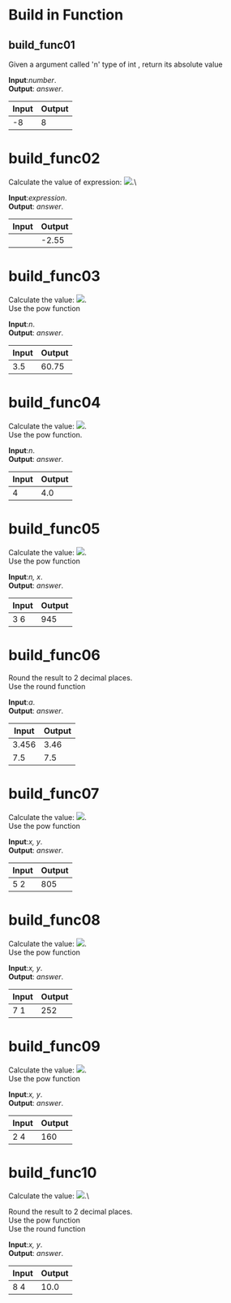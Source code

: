 # Build in Function

## build_func01

Given a argument called 'n' type of int , return its absolute value

**Input**:*number*.\
**Output**: *answer*.

|   **Input**   |   **Output**    |
|---------------|-----------------|
|-8             |8                |

# build_func02

Calculate the value of expression:  <img src="https://latex.codecogs.com/gif.latex?\3(\frac{7}{5}-\frac{9}{4})">.\


**Input**:*expression*.\
**Output**: *answer*.

|   **Input**   |   **Output**    |
|---------------|-----------------|
|               |-2.55            |

# build_func03

Calculate the value:  <img src="https://latex.codecogs.com/gif.latex?\3(n+1)^{2}">.\
Use the pow function

**Input**:*n*.\
**Output**: *answer*.

|   **Input**   |   **Output**    |
|---------------|-----------------|
|3.5           |60.75            |

# build_func04

Calculate the value: <img src="https://latex.codecogs.com/gif.latex?\(\frac{2+n}{3})^{2}">.\
Use the pow function.

**Input**:*n*.\
**Output**: *answer*.

|   **Input**   |   **Output**    |
|---------------|-----------------|
|4              |4.0              |

# build_func05


Calculate the value: <img src="https://latex.codecogs.com/gif.latex?\(x^{n}+n^{x})">.\
Use the pow function

**Input**:*n, x*.\
**Output**: *answer*.

|   **Input**   |   **Output**    |
|---------------|-----------------|
|3 6            |945              |

# build_func06


Round the result to 2 decimal places.\
Use the round function

**Input**:*a*.\
**Output**: *answer*.

|   **Input**   |   **Output**    |
|---------------|-----------------|
|3.456          |3.46             |
|7.5            |7.5             |

# build_func07

Calculate the value: <img src="https://latex.codecogs.com/gif.latex?\(x^{2}+6x^{3}+3xy)">.\
Use the pow function

**Input**:*x, y*.\
**Output**: *answer*.

|   **Input**   |   **Output**    |
|---------------|-----------------|
|5 2            |805              |

# build_func08

Calculate the value: <img src="https://latex.codecogs.com/gif.latex?\5x^{2}y^{3}+xy^{2}">.\
Use the pow function

**Input**:*x, y*.\
**Output**: *answer*.

|   **Input**   |   **Output**    |
|---------------|-----------------|
|7 1            |252              |

# build_func09

Calculate the value: <img src="https://latex.codecogs.com/gif.latex?\2(y^{3}+x^{2}y)">.\
Use the pow function

**Input**:*x, y*.\
**Output**: *answer*.

|   **Input**   |   **Output**    |
|---------------|-----------------|
|2 4            |160              |

# build_func10

Calculate the value: <img src="https://latex.codecogs.com/gif.latex?\3y^{\frac{1}{2}}+x^{\frac{2}{3}}">.\

Round the result to 2 decimal places.\
Use the pow function\
Use the round function

**Input**:*x, y*.\
**Output**: *answer*.

|   **Input**   |   **Output**    |
|---------------|-----------------|
|8 4            |10.0              |
